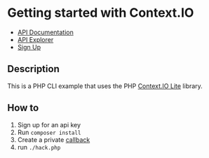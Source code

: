 # Getting started with Context.IO

* [API Documentation](http://context.io/docs/lite/)
* [API Explorer](https://console.context.io/#explore)
* [Sign Up](http://context.io)

## Description

This is a PHP CLI example that uses the PHP [Context.IO Lite](https://github.com/contextio/PHP-Lite-ContextIO) library.

## How to

1. Sign up for an api key
2. Run `composer install`
3. Create a private [callback](http://requestb.in/)
4. run `./hack.php`

